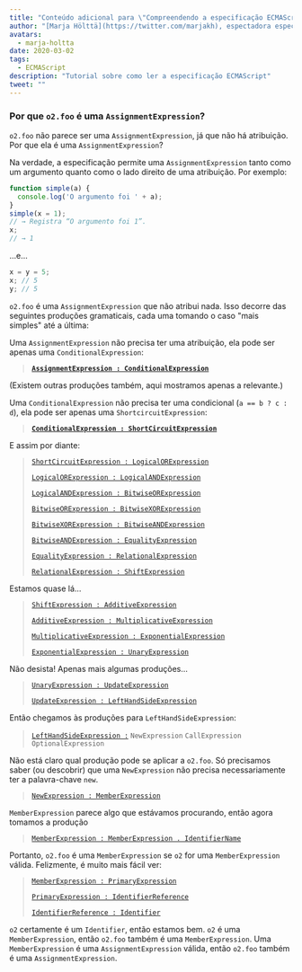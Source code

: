 ```yaml
---
title: "Conteúdo adicional para \"Compreendendo a especificação ECMAScript, parte 2\""
author: "[Marja Hölttä](https://twitter.com/marjakh), espectadora especulativa de especificações"
avatars: 
  - marja-holtta
date: 2020-03-02
tags: 
  - ECMAScript
description: "Tutorial sobre como ler a especificação ECMAScript"
tweet: ""
---
```


### Por que `o2.foo` é uma `AssignmentExpression`?

`o2.foo` não parece ser uma `AssignmentExpression`, já que não há atribuição. Por que ela é uma `AssignmentExpression`?

Na verdade, a especificação permite uma `AssignmentExpression` tanto como um argumento quanto como o lado direito de uma atribuição. Por exemplo:

```js
function simple(a) {
  console.log('O argumento foi ' + a);
}
simple(x = 1);
// → Registra “O argumento foi 1”.
x;
// → 1
```

…e…

```js
x = y = 5;
x; // 5
y; // 5
```

`o2.foo` é uma `AssignmentExpression` que não atribui nada. Isso decorre das seguintes produções gramaticais, cada uma tomando o caso "mais simples" até a última:

Uma `AssignmentExpression` não precisa ter uma atribuição, ela pode ser apenas uma `ConditionalExpression`:

> **[`AssignmentExpression : ConditionalExpression`](https://tc39.es/ecma262/#sec-assignment-operators)**

(Existem outras produções também, aqui mostramos apenas a relevante.)

Uma `ConditionalExpression` não precisa ter uma condicional (`a == b ? c : d`), ela pode ser apenas uma `ShortcircuitExpression`:

> **[`ConditionalExpression : ShortCircuitExpression`](https://tc39.es/ecma262/#sec-conditional-operator)**

E assim por diante:

> [`ShortCircuitExpression : LogicalORExpression`](https://tc39.es/ecma262/#prod-ShortCircuitExpression)
>
> [`LogicalORExpression : LogicalANDExpression`](https://tc39.es/ecma262/#prod-LogicalORExpression)
>
> [`LogicalANDExpression : BitwiseORExpression`](https://tc39.es/ecma262/#prod-LogicalANDExpression)
>
> [`BitwiseORExpression : BitwiseXORExpression`](https://tc39.es/ecma262/#prod-BitwiseORExpression)
>
> [`BitwiseXORExpression : BitwiseANDExpression`](https://tc39.es/ecma262/#prod-BitwiseXORExpression)
>
> [`BitwiseANDExpression : EqualityExpression`](https://tc39.es/ecma262/#prod-BitwiseANDExpression)
>
> [`EqualityExpression : RelationalExpression`](https://tc39.es/ecma262/#sec-equality-operators)
>
> [`RelationalExpression : ShiftExpression`](https://tc39.es/ecma262/#prod-RelationalExpression)

<!--truncate-->
Estamos quase lá…

> [`ShiftExpression : AdditiveExpression`](https://tc39.es/ecma262/#prod-ShiftExpression)
>
> [`AdditiveExpression : MultiplicativeExpression`](https://tc39.es/ecma262/#prod-AdditiveExpression)
>
> [`MultiplicativeExpression : ExponentialExpression`](https://tc39.es/ecma262/#prod-MultiplicativeExpression)
>
> [`ExponentialExpression : UnaryExpression`](https://tc39.es/ecma262/#prod-ExponentiationExpression)

Não desista! Apenas mais algumas produções…

> [`UnaryExpression : UpdateExpression`](https://tc39.es/ecma262/#prod-UnaryExpression)
>
> [`UpdateExpression : LeftHandSideExpression`](https://tc39.es/ecma262/#prod-UpdateExpression)

Então chegamos às produções para `LeftHandSideExpression`:

> [`LeftHandSideExpression :`](https://tc39.es/ecma262/#prod-LeftHandSideExpression)
> `NewExpression`
> `CallExpression`
> `OptionalExpression`

Não está claro qual produção pode se aplicar a `o2.foo`. Só precisamos saber (ou descobrir) que uma `NewExpression` não precisa necessariamente ter a palavra-chave `new`.

> [`NewExpression : MemberExpression`](https://tc39.es/ecma262/#prod-NewExpression)

`MemberExpression` parece algo que estávamos procurando, então agora tomamos a produção

> [`MemberExpression : MemberExpression . IdentifierName`](https://tc39.es/ecma262/#prod-MemberExpression)

Portanto, `o2.foo` é uma `MemberExpression` se `o2` for uma `MemberExpression` válida. Felizmente, é muito mais fácil ver:

> [`MemberExpression : PrimaryExpression`](https://tc39.es/ecma262/#prod-MemberExpression)
>
> [`PrimaryExpression : IdentifierReference`](https://tc39.es/ecma262/#prod-PrimaryExpression)
>
> [`IdentifierReference : Identifier`](https://tc39.es/ecma262/#prod-IdentifierReference)

`o2` certamente é um `Identifier`, então estamos bem. `o2` é uma `MemberExpression`, então `o2.foo` também é uma `MemberExpression`. Uma `MemberExpression` é uma `AssignmentExpression` válida, então `o2.foo` também é uma `AssignmentExpression`.
